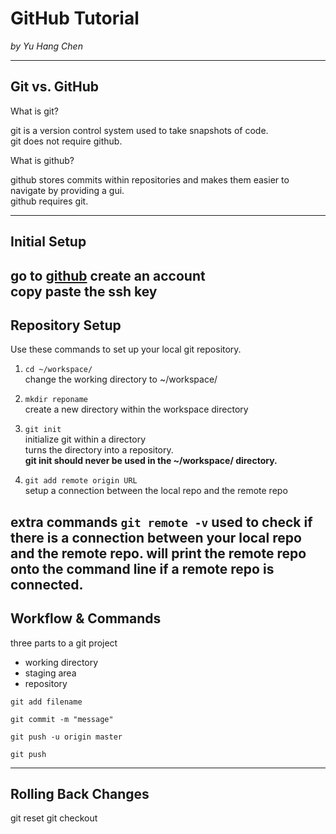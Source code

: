 # GitHub Tutorial

_by Yu Hang Chen_

---
## Git vs. GitHub

What is git?

git is a version control system used to take snapshots of code.  
git does not require github.

What is github?

github stores commits within repositories and makes them easier to navigate by providing a gui.  
github requires git.

---
## Initial Setup  

go to [github](github.com)
create an account  
copy paste the ssh key
---
## Repository Setup

Use these commands to set up your local git repository.

1. `cd ~/workspace/`  
change the working directory to ~/workspace/

2. `mkdir reponame`  
create a new directory within the workspace directory

3. `git init`  
initialize git within a directory  
turns the directory into a repository.  
**git init should never be used in the ~/workspace/ directory.**

4. `git add remote origin URL`  
setup a connection between the local repo and the remote repo

extra commands
`git remote -v`
used to check if there is a connection between your local repo and the remote repo.
will print the remote repo onto the command line if a remote repo is connected.
---
## Workflow & Commands

three parts to a git project

* working directory  
* staging area  
* repository

`git add filename`

`git commit -m "message"`

`git push -u origin master`

`git push`

---
## Rolling Back Changes

git reset
git checkout